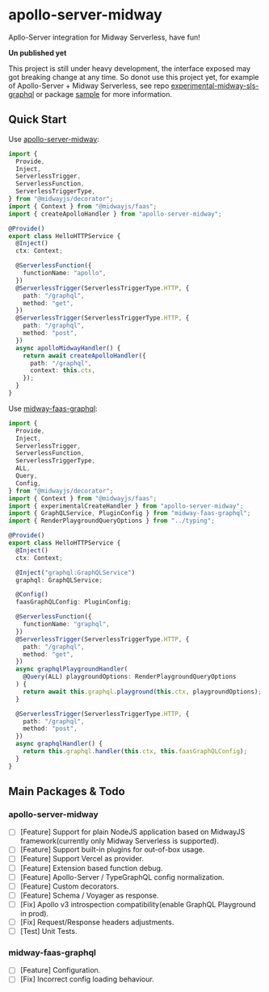 # apollo-server-midway

Apllo-Server integration for Midway Serverless, have fun!

**Un published yet**

This project is still under heavy development, the interface exposed may got breaking change at any time.
So donot use this project yet, for example of Apollo-Server + Midway Serverless, see repo [experimental-midway-sls-graphql](https://github.com/linbudu599/experimental-midway-sls-graphql) or package [sample](packages/sample/src/function/hello.ts) for more information.

## Quick Start

Use [apollo-server-midway](packages/apollo-server-midway/README.md):

```typescript
import {
  Provide,
  Inject,
  ServerlessTrigger,
  ServerlessFunction,
  ServerlessTriggerType,
} from "@midwayjs/decorator";
import { Context } from "@midwayjs/faas";
import { createApolloHandler } from "apollo-server-midway";

@Provide()
export class HelloHTTPService {
  @Inject()
  ctx: Context;

  @ServerlessFunction({
    functionName: "apollo",
  })
  @ServerlessTrigger(ServerlessTriggerType.HTTP, {
    path: "/graphql",
    method: "get",
  })
  @ServerlessTrigger(ServerlessTriggerType.HTTP, {
    path: "/graphql",
    method: "post",
  })
  async apolloMidwayHandler() {
    return await createApolloHandler({
      path: "/graphql",
      context: this.ctx,
    });
  }
}
```

Use [midway-faas-graphql](packages/apollo-server-midway/README.md):

```typescript
import {
  Provide,
  Inject,
  ServerlessTrigger,
  ServerlessFunction,
  ServerlessTriggerType,
  ALL,
  Query,
  Config,
} from "@midwayjs/decorator";
import { Context } from "@midwayjs/faas";
import { experimentalCreateHandler } from "apollo-server-midway";
import { GraphQLService, PluginConfig } from "midway-faas-graphql";
import { RenderPlaygroundQueryOptions } from "../typing";

@Provide()
export class HelloHTTPService {
  @Inject()
  ctx: Context;

  @Inject("graphql:GraphQLService")
  graphql: GraphQLService;

  @Config()
  faasGraphQLConfig: PluginConfig;

  @ServerlessFunction({
    functionName: "graphql",
  })
  @ServerlessTrigger(ServerlessTriggerType.HTTP, {
    path: "/graphql",
    method: "get",
  })
  async graphqlPlaygroundHandler(
    @Query(ALL) playgroundOptions: RenderPlaygroundQueryOptions
  ) {
    return await this.graphql.playground(this.ctx, playgroundOptions);
  }

  @ServerlessTrigger(ServerlessTriggerType.HTTP, {
    path: "/graphql",
    method: "post",
  })
  async graphqlHandler() {
    return this.graphql.handler(this.ctx, this.faasGraphQLConfig);
  }
}
```

## Main Packages & Todo

### apollo-server-midway

- [ ] [Feature] Support for plain NodeJS application based on MidwayJS framework(currently only Midway Serverless is supported).
- [ ] [Feature] Support built-in plugins for out-of-box usage.
- [ ] [Feature] Support Vercel as provider.
- [ ] [Feature] Extension based function debug.
- [ ] [Feature] Apollo-Server / TypeGraphQL config normalization.
- [ ] [Feature] Custom decorators.
- [ ] [Feature] Schema / Voyager as response.
- [ ] [Fix] Apollo v3 introspection compatibility(enable GraphQL Playground in prod).
- [ ] [Fix] Request/Response headers adjustments.
- [ ] [Test] Unit Tests.

### midway-faas-graphql

- [ ] [Feature] Configuration.
- [ ] [Fix] Incorrect config loading behaviour.
